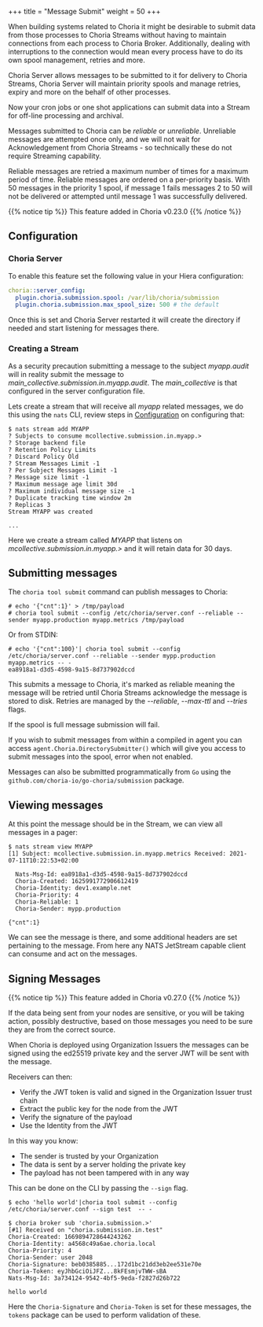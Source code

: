 +++
title = "Message Submit"
weight = 50
+++

When building systems related to Choria it might be desirable to submit data from those processes to Choria Streams without
having to maintain connections from each process to Choria Broker.  Additionally, dealing with interruptions to the connection
would mean every process have to do its own spool management, retries and more.

Choria Server allows messages to be submitted to it for delivery to Choria Streams, Choria Server will maintain priority
spools and manage retries, expiry and more on the behalf of other processes.

Now your cron jobs or one shot applications can submit data into a Stream for off-line processing and archival.

Messages submitted to Choria can be *reliable* or *unreliable*.  Unreliable messages are attempted once only, and we will
not wait for Acknowledgement from Choria Streams - so technically these do not require Streaming capability.

Reliable messages are retried a maximum number of times for a maximum period of time. Reliable messages are ordered on a 
per-priority basis.  With 50 messages in the priority 1 spool, if message 1 fails messages 2 to 50 will not be delivered or attempted
until message 1 was successfully delivered.

{{% notice tip %}}
This feature added in Choria v0.23.0
{{% /notice %}}

## Configuration

### Choria Server

To enable this feature set the following value in your Hiera configuration:

```yaml
choria::server_config:
  plugin.choria.submission.spool: /var/lib/choria/submission
  plugin.choria.submission.max_spool_size: 500 # the default
```

Once this is set and Choria Server restarted it will create the directory if needed and start listening for messages
there.

### Creating a Stream

As a security precaution submitting a message to the subject *myapp.audit* will in reality submit the message to *main_collective.submission.in.myapp.audit*. The *main_collective* is that configured in the server configuration file.

Lets create a stream that will receive all *myapp* related messages, we do this using the `nats` CLI, review steps in [Configuration](../configuration) on configuring that:

```nohighlight
$ nats stream add MYAPP
? Subjects to consume mcollective.submission.in.myapp.>
? Storage backend file
? Retention Policy Limits
? Discard Policy Old
? Stream Messages Limit -1
? Per Subject Messages Limit -1
? Message size limit -1
? Maximum message age limit 30d
? Maximum individual message size -1
? Duplicate tracking time window 2m
? Replicas 3
Stream MYAPP was created

...
```

Here we create a stream called *MYAPP* that listens on *mcollective.submission.in.myapp.>* and it will retain data for 30 days.

## Submitting messages

The `choria tool submit` command can publish messages to Choria:

```nohighlight
# echo '{"cnt":1}' > /tmp/payload
# choria tool submit --config /etc/choria/server.conf --reliable --sender myapp.production myapp.metrics /tmp/payload 
```

Or from STDIN:

```nohighlight
# echo '{"cnt":100}'| choria tool submit --config /etc/choria/server.conf --reliable --sender mypp.production myapp.metrics -- -
ea8918a1-d3d5-4598-9a15-8d737902dccd
```

This submits a message to Choria, it's marked as reliable meaning the message will be retried until Choria Streams acknowledge
the message is stored to disk.  Retries are managed by the *--reliable*, *--max-ttl* and *--tries* flags.

If the spool is full message submission will fail.

If you wish to submit messages from within a compiled in agent you can access `agent.Choria.DirectorySubmitter()` which
will give you access to submit messages into the spool, error when not enabled.

Messages can also be submitted programmatically from `Go` using the `github.com/choria-io/go-choria/submission` package.

## Viewing messages

At this point the message should be in the Stream, we can view all messages in a pager:

```nohighlight
$ nats stream view MYAPP
[1] Subject: mcollective.submission.in.myapp.metrics Received: 2021-07-11T10:22:53+02:00

  Nats-Msg-Id: ea8918a1-d3d5-4598-9a15-8d737902dccd
  Choria-Created: 1625991772906612419
  Choria-Identity: dev1.example.net
  Choria-Priority: 4
  Choria-Reliable: 1
  Choria-Sender: mypp.production

{"cnt":1}
```

We can see the message is there, and some additional headers are set pertaining to the message. From here any NATS JetStream
capable client can consume and act on the messages.

## Signing Messages

{{% notice tip %}}
This feature added in Choria v0.27.0
{{% /notice %}}

If the data being sent from your nodes are sensitive, or you will be taking action, possibly destructive, based on those
messages you need to be sure they are from the correct source.

When Choria is deployed using Organization Issuers the messages can be signed using the ed25519 private key and the server JWT
will be sent with the message.

Receivers can then:

* Verify the JWT token is valid and signed in the Organization Issuer trust chain
* Extract the public key for the node from the JWT
* Verify the signature of the payload
* Use the Identity from the JWT

In this way you know:

* The sender is trusted by your Organization
* The data is sent by a server holding the private key
* The payload has not been tampered with in any way

This can be done on the CLI by passing the `--sign` flag.

```nohighlight
$ echo 'hello world'|choria tool submit --config /etc/choria/server.conf --sign test  -- -
```

```nohighlight
$ choria broker sub 'choria.submission.>'
[#1] Received on "choria.submission.in.test"
Choria-Created: 1669894728644243262
Choria-Identity: a4568c49a6ae.choria.local
Choria-Priority: 4
Choria-Sender: user 2048
Choria-Signature: beb0385885...172d1bc21dd3eb2ee531e70e
Choria-Token: eyJhbGciOiJFZ...8kFEsmjvTWW-sBA
Nats-Msg-Id: 3a734124-9542-4bf5-9eda-f2827d26b722

hello world
```

Here the `Choria-Signature` and `Choria-Token` is set for these messages, the `tokens` package can be used to perform validation of these.
